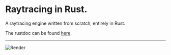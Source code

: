 # Raytracing in Rust.

A raytracing engine written from scratch, entirely in Rust.

The rustdoc can be found [here](http://htmlpreview.github.io/?https://github.com/ThatLukeDev/rust-raytracing/blob/main/doc/lib/index.html).

---

![Render](https://github.com/user-attachments/assets/c94a87fe-5292-4702-9c2a-6bb16eb23af5
)
